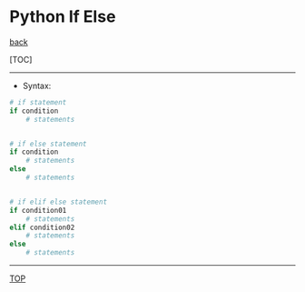 # Python If Else

[back](../index.md)

[TOC]

---

- Syntax:

```py
# if statement
if condition
    # statements


# if else statement
if condition
    # statements
else
    # statements


# if elif else statement
if condition01
    # statements
elif condition02
    # statements
else
    # statements

```

---

[TOP](#python-if-else)
